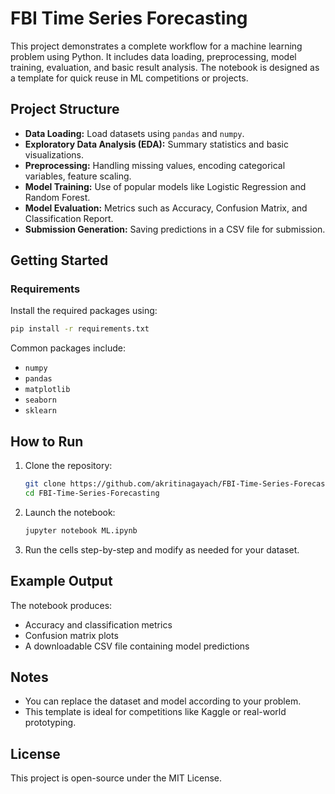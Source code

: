 ﻿# FBI Time Series Forecasting

This project demonstrates a complete workflow for a machine learning problem using Python. It includes data loading, preprocessing, model training, evaluation, and basic result analysis. The notebook is designed as a template for quick reuse in ML competitions or projects.

##  Project Structure

- **Data Loading:** Load datasets using `pandas` and `numpy`.
- **Exploratory Data Analysis (EDA):** Summary statistics and basic visualizations.
- **Preprocessing:** Handling missing values, encoding categorical variables, feature scaling.
- **Model Training:** Use of popular models like Logistic Regression and Random Forest.
- **Model Evaluation:** Metrics such as Accuracy, Confusion Matrix, and Classification Report.
- **Submission Generation:** Saving predictions in a CSV file for submission.

##  Getting Started

###  Requirements

Install the required packages using:

```bash
pip install -r requirements.txt
```

Common packages include:
- `numpy`
- `pandas`
- `matplotlib`
- `seaborn`
- `sklearn`

##  How to Run

1. Clone the repository:
   ```bash
   git clone https://github.com/akritinagayach/FBI-Time-Series-Forecasting.git
   cd FBI-Time-Series-Forecasting
   ```

2. Launch the notebook:
   ```bash
   jupyter notebook ML.ipynb
   ```

3. Run the cells step-by-step and modify as needed for your dataset.

##  Example Output

The notebook produces:
- Accuracy and classification metrics
- Confusion matrix plots
- A downloadable CSV file containing model predictions

##  Notes

- You can replace the dataset and model according to your problem.
- This template is ideal for competitions like Kaggle or real-world prototyping.

##  License

This project is open-source under the MIT License.
